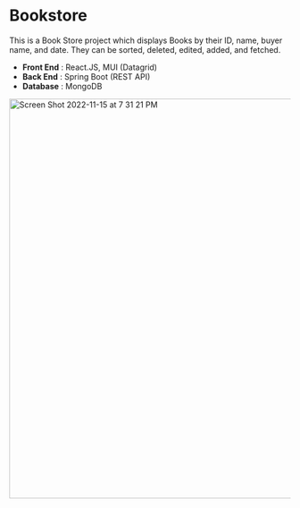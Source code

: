 # Bookstore

This is a Book Store project which displays Books by their ID, name, buyer name, and date. They can be sorted, deleted, edited, added, and fetched. 

* **Front End** : React.JS, MUI (Datagrid)
* **Back End** : Spring Boot (REST API)
* **Database** : MongoDB


<img width="715" alt="Screen Shot 2022-11-15 at 7 31 21 PM" src="https://user-images.githubusercontent.com/73435085/202061204-061702a9-c546-4f17-b4bb-a90a8de41aab.png">
